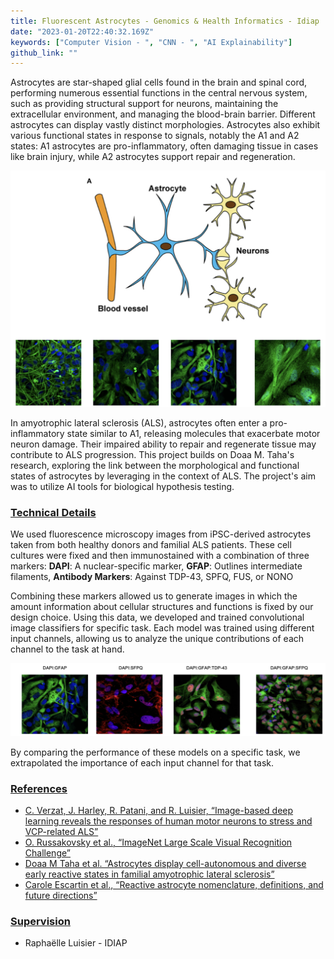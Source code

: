 ```yaml
---
title: Fluorescent Astrocytes - Genomics & Health Informatics - Idiap  
date: "2023-01-20T22:40:32.169Z"  
keywords: ["Computer Vision - ", "CNN - ", "AI Explainability"] 
github_link: ""
---
```


Astrocytes are star-shaped glial cells found in the brain and spinal cord, performing numerous essential functions in the central nervous system, such as providing structural support for neurons, maintaining the extracellular environment, and managing the blood-brain barrier. Different astrocytes can display vastly distinct morphologies. Astrocytes also exhibit various functional states in response to signals, notably the A1 and A2 states: A1 astrocytes are pro-inflammatory, often damaging tissue in cases like brain injury, while A2 astrocytes support repair and regeneration.

![Astrocytes](Glia.png)

In amyotrophic lateral sclerosis (ALS), astrocytes often enter a pro-inflammatory state similar to A1, releasing molecules that exacerbate motor neuron damage. Their impaired ability to repair and regenerate tissue may contribute to ALS progression. This project builds on Doaa M. Taha's research, exploring the link between the morphological and functional states of astrocytes by leveraging in the context of ALS. The project's aim was to utilize AI tools for biological hypothesis testing.

### <ins>Technical Details</ins>
We  used fluorescence microscopy images from iPSC-derived astrocytes taken from both healthy donors and familial ALS patients. These cell cultures were fixed and then immunostained with a combination of three markers: **DAPI**: A nuclear-specific marker, **GFAP**: Outlines intermediate filaments, **Antibody Markers**: Against TDP-43, SPFQ, FUS, or NONO

Combining these markers allowed us to generate images in which the amount information about cellular structures and functions is fixed by our design choice. Using this data, we developed and trained convolutional image classifiers for specific task. Each model was trained using different input channels, allowing us to analyze the unique contributions of each channel to the task at hand.


![Channel Images](channels.png)

By comparing the performance of these models on a specific task, we extrapolated the importance of each input channel for that task.

### <ins>References</ins>
- [C. Verzat, J. Harley, R. Patani, and R. Luisier, “Image-based deep learning reveals the responses of human motor neurons to stress and VCP-related ALS”](https://onlinelibrary.wiley.com/doi/pdf/10.1111/nan.12770)
- [O. Russakovsky et al., “ImageNet Large Scale Visual Recognition Challenge”](http://arxiv.org/abs/1409.0575)
- [Doaa M Taha et al. “Astrocytes display cell-autonomous and diverse early reactive states in familial amyotrophic lateral sclerosis”](https://academic.oup.com/brain/article/145/2/481/6510848)
- [Carole Escartin et al., “Reactive astrocyte nomenclature, definitions, and future directions”](https://www.nature.com/articles/s41593-020-00783-4)

### <ins>Supervision</ins>
- Raphaëlle Luisier - IDIAP
